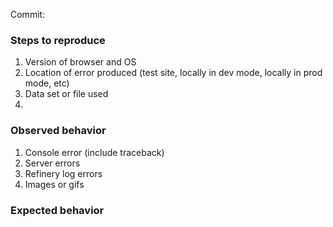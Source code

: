 Commit: 

### Steps to reproduce
1. Version of browser and OS
2. Location of error produced (test site, locally in dev mode, locally in prod mode, etc)
3. Data set or file used
4. 

### Observed behavior
1. Console error (include traceback)
2. Server errors
3. Refinery log errors
4. Images or gifs

### Expected behavior
